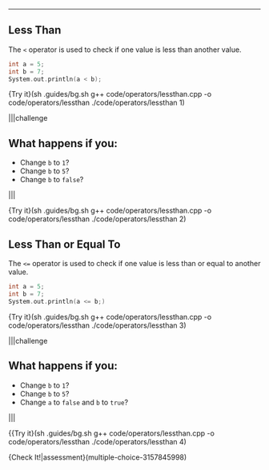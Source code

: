 ---

## Less Than

The `<` operator is used to check if one value is less than another value.

```c++
int a = 5;
int b = 7;
System.out.println(a < b);
```

{Try it}(sh .guides/bg.sh g++ code/operators/lessthan.cpp -o code/operators/lessthan ./code/operators/lessthan 1)

|||challenge
## What happens if you:
* Change `b` to `1`?
* Change `b` to `5`?
* Change `b` to `false`?

|||

{Try it}(sh .guides/bg.sh g++ code/operators/lessthan.cpp -o code/operators/lessthan ./code/operators/lessthan 2)

## Less Than or Equal To

The `<=` operator is used to check if one value is less than or equal to another value.
```c++
int a = 5;
int b = 7;
System.out.println(a <= b;)
```

{Try it}(sh .guides/bg.sh g++ code/operators/lessthan.cpp -o code/operators/lessthan ./code/operators/lessthan 3)

|||challenge
## What happens if you:
* Change `b` to `1`?
* Change `b` to `5`?
* Change `a` to `false` and `b` to `true`?

|||

{{Try it}(sh .guides/bg.sh g++ code/operators/lessthan.cpp -o code/operators/lessthan ./code/operators/lessthan 4)

{Check It!|assessment}(multiple-choice-3157845998)
